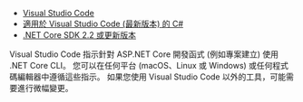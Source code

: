 * [Visual Studio Code](https://code.visualstudio.com/download)
* [適用於 Visual Studio Code (最新版本) 的 C#](https://marketplace.visualstudio.com/items?itemName=ms-vscode.csharp)
* [.NET Core SDK 2.2 或更新版本](https://www.microsoft.com/net/download/all)

Visual Studio Code 指示針對 ASP.NET Core 開發函式 (例如專案建立) 使用 .NET Core CLI。 您可以在任何平台 (macOS、Linux 或 Windows) 或任何程式碼編輯器中遵循這些指示。 如果您使用 Visual Studio Code 以外的工具，可能需要進行微幅變更。
